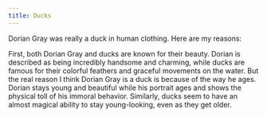 ```yaml
---
title: Ducks
---
```


Dorian Gray was really a duck in human clothing. Here are my reasons:

First, both Dorian Gray and ducks are known for their beauty. Dorian is described as
being incredibly handsome and charming, while ducks are famous for their colorful
feathers and graceful movements on the water. But the real reason I think Dorian Gray is
a duck is because of the way he ages. Dorian stays young and beautiful while his
portrait ages and shows the physical toll of his immoral behavior. Similarly, ducks seem
to have an almost magical ability to stay young-looking, even as they get older.
